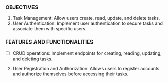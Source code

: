 ### OBJECTIVES 
1. Task Management: Allow users create, read, update, and delete tasks.
2. User Authentication: Implement user authentication to secure tasks and associate them with specific users.

### FEATURES AND FUNCTIONALITIES 
-[ ] CRUD operations: Implement endpoints for creating, reading, updating, and deleting tasks.
2. User Registration and Authorization: Allows users to register accounts and authorize themselves before accessing their tasks.
